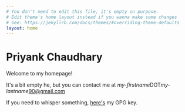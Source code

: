```yaml
---
# You don't need to edit this file, it's empty on purpose.
# Edit theme's home layout instead if you wanna make some changes
# See: https://jekyllrb.com/docs/themes/#overriding-theme-defaults
layout: home
---
```

# Priyank Chaudhary
Welcome to my homepage!

It's a bit empty he, but you can contact me at *my-firstname*DOT*my-lastname*90@gmail.com

If you need to whisper something,
[here's](http://pgp.mit.edu/pks/lookup?op=vindex&search=0x9842BED2D6DE9F32) my GPG key.
